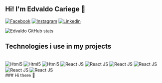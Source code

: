 ## Hi! I'm Edvaldo Cariege 👋

[![Facebook](https://img.shields.io/badge/Facebook-1877F2?style=for-the-badge&logo=facebook&logoColor=white)](https://www.facebook.com/osvaldo.cariege)
[![Instagram](https://img.shields.io/badge/Instagram-E4405F?style=for-the-badge&logo=instagram&logoColor=white)](https://www.instagram.com/osvaldocariege)
[![Linkedin](https://img.shields.io/badge/LinkedIn-0077B5?style=for-the-badge&logo=linkedin&logoColor=white)](https://www.linkedin.com/in/osvaldocariege)

![Edvaldo GitHub stats](https://github-readme-stats.vercel.app/api?username=osvaldocariege06&show_icons=true&theme=omni&themeColor=white)

## Technologies i use in my projects

<div styles="display: inline-block"><br/>
    <img align="center" alt="Html5" src="https://img.shields.io/badge/HTML-8B0000?style=for-the-badge&logo=html5&logoColor=white" />
    <img align="center" alt="Html5" src="https://img.shields.io/badge/CSS-00BFFF?&style=for-the-badge&logo=css3&logoColor=white" />
    <img align="center" alt="Html5" src="https://img.shields.io/badge/JavaScript-F7DF1E?style=for-the-badge&logo=javascript&logoColor=black" />
    <img align="center" alt="React JS" src="https://img.shields.io/badge/React-20232A?style=for-the-badge&logo=react&logoColor=61DAFB" />
    <img align="center" alt="React JS" src="https://img.shields.io/badge/TypeScript-00008B?style=for-the-badge&logo=typescript&logoColor=white" />
    <img align="center" alt="React JS" src="https://img.shields.io/badge/Redux-593D88?style=for-the-badge&logo=redux&logoColor=white" />
    <img align="center" alt="React JS" src="https://img.shields.io/badge/Tailwind_CSS-4B0082?style=for-the-badge&logo=tailwind-css&logoColor=white" />
    <img align="center" alt="React JS" src="https://img.shields.io/badge/Node.js-00FF00?style=for-the-badge&logo=node.js&logoColor=white" />
    <img align="center" alt="React JS" src="https://img.shields.io/badge/MongoDB-4EA94B?style=for-the-badge&logo=mongodb&logoColor=white" />

    
</div>### Hi there 👋

<!--
**osvaldocariege06/osvaldocariege06** is a ✨ _special_ ✨ repository because its `README.md` (this file) appears on your GitHub profile.

Here are some ideas to get you started:

- 🔭 I’m currently working on ...
- 🌱 I’m currently learning ...
- 👯 I’m looking to collaborate on ...
- 🤔 I’m looking for help with ...
- 💬 Ask me about ...
- 📫 How to reach me: ...
- 😄 Pronouns: ...
- ⚡ Fun fact: ...
-->
